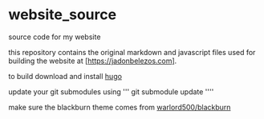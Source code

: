 # website_source
source code for my website

this repository contains the original markdown and javascript files used for building the website at 
[https://jadonbelezos.com]. 

to build download and install [hugo]


update your git submodules using 
'''
git submodule update
''''

make sure the blackburn theme comes from 
[warlord500/blackburn]





[hugo]: https://gohugo.io/
[warlord500/blackburn]: https://github.com/warlord500/blackburn
